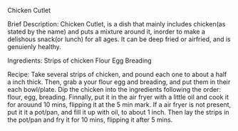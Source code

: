 Chicken Cutlet

Brief Description:
Chicken Cutlet, is a dish that mainly includes chicken(as stated by the name) and puts a mixture around it, inorder to make a delishous snack(or lunch) for all ages. It can be deep fried or airfried, and is genuienly healthy.

Ingredients:
Strips of chicken
Flour
Egg
Breading

Recipe:
Take several strips of chicken, and pound each one to about a half a inch thick.
Then, grab a your flour egg and breading, and put them in their each bowl/plate.
Dip the chicken into the ingredients following the order: flour, egg, breading. 
Finnally, put it in the air fryer with a little oil and cook it for arouund 10 mins, flipping it at the 5 min mark.
If a air fryer is not present, put it it a pot/pan, and fill it up with oil, to about 1 inch. 
Then lay the strips in the pot/pan and fry it for 10 mins, flipping it after 5 mins.